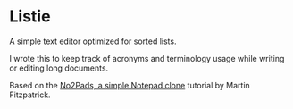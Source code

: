 # Listie

A simple text editor optimized for sorted lists. 

I wrote this to keep track of acronyms and terminology usage while writing or editing long documents.

Based on the [No2Pads, a simple Notepad clone](https://www.pythonguis.com/examples/python-notepad-clone/) tutorial by Martin Fitzpatrick.